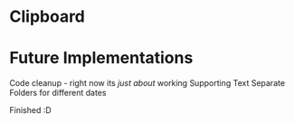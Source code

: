 # Clipboard

# Future Implementations

Code cleanup - right now its *just about* working
Supporting Text
Separate Folders for different dates

Finished :D 
